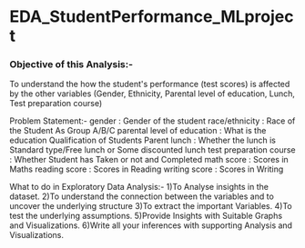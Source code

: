 # EDA_StudentPerformance_MLproject
<h3>Objective of this Analysis:-</h3>
To understand the how the student's performance (test scores) is affected by the other variables (Gender, Ethnicity, Parental level of education, Lunch, Test preparation course)

Problem Statement:-
gender                                     : Gender of the student
race/ethnicity                         : Race of the Student As Group A/B/C
parental level of education  : What is the education Qualification of Students Parent
lunch                                        : Whether the lunch is Standard type/Free lunch or Some discounted lunch
test preparation course        : Whether Student has Taken or not and Completed
math score                              : Scores in Maths
reading score                          : Scores in Reading
writing score                           : Scores in Writing

What to do in  Exploratory Data Analysis:-
  1)To Analyse insights in the dataset.
  2)To understand the connection between the variables and to uncover the underlying structure
  3)To extract the important Variables.
  4)To test the underlying assumptions.
  5)Provide Insights with Suitable Graphs and Visualizations.
  6)Write all your inferences with supporting Analysis and Visualizations.
